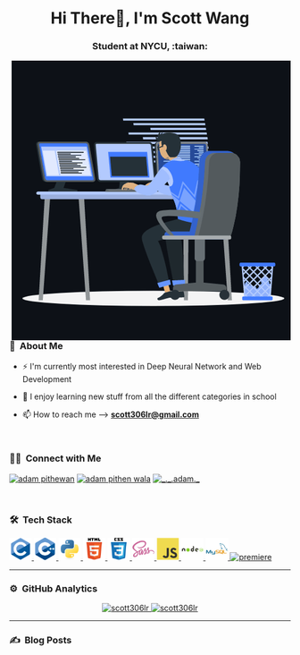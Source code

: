 <h1 align="center">Hi There👋, I'm Scott Wang</h1>
<h3 align="center">Student at NYCU, :taiwan: </h1>

<img align="right" src="https://github.com/scott306lr/scott306lr/blob/main/animation_500_kxa883sd.gif" alt="gif" /></p>

<br>


<h3 align="left">💬 &nbsp;About Me</h3>

- ⚡ I'm currently most interested in Deep Neural Network and Web Development 

- 🌱 I enjoy learning new stuff from all the different categories in school

- 📫 How to reach me --> **scott306lr@gmail.com**

<br>

<h3 align="left">🤝🏻 &nbsp;Connect with Me</h3>
<p align="left">
  <a href="https://www.linkedin.com/in/%E5%9F%B9%E7%A2%A9-%E7%8E%8B-557754229/" target="blank"><img align="center"
      src="https://raw.githubusercontent.com/rahuldkjain/github-profile-readme-generator/master/src/images/icons/Social/linked-in-alt.svg"
      alt="adam pithewan" height="30" width="40" /></a> 
  <a href="https://www.facebook.com/scott306lr" target="blank"><img align="center"
      src="https://raw.githubusercontent.com/rahuldkjain/github-profile-readme-generator/master/src/images/icons/Social/facebook.svg"
      alt="adam pithen wala" height="30" width="40" /></a> 
  <a href="https://www.instagram.com/wangps_lr/" target="blank"><img align="center"
      src="https://raw.githubusercontent.com/rahuldkjain/github-profile-readme-generator/master/src/images/icons/Social/instagram.svg"
      alt="_._.adam._" height="30" width="40" /></a> 
</p>

<br>

<h3 align="left">🛠 &nbsp;Tech Stack</h3>
<p align="left"> 
  <a href="https://www.cprogramming.com/" target="_blank" rel="noreferrer"> 
    <img src="https://raw.githubusercontent.com/devicons/devicon/master/icons/c/c-original.svg"
      alt="c" width="40" height="40" /> 
  </a> <a href="https://www.w3schools.com/cpp/" target="_blank" rel="noreferrer">
    <img src="https://raw.githubusercontent.com/devicons/devicon/master/icons/cplusplus/cplusplus-original.svg"
      alt="cplusplus" width="40" height="40" /> 
  </a> <a href="https://www.python.org" target="_blank" rel="noreferrer"> 
    <img src="https://raw.githubusercontent.com/devicons/devicon/master/icons/python/python-original.svg" alt="python"
      width="40" height="40" /> 
  </a> <a href="https://www.w3.org/html/" target="_blank" rel="noreferrer"> 
    <img src="https://raw.githubusercontent.com/devicons/devicon/master/icons/html5/html5-original-wordmark.svg"
      alt="html5" width="40" height="40" /> 
  </a> <a href="https://www.w3schools.com/css/" target="_blank" rel="noreferrer"> 
    <img src="https://raw.githubusercontent.com/devicons/devicon/master/icons/css3/css3-original-wordmark.svg" 
      alt="css3" width="40" height="40" /> 
  </a> <a href="https://sass-lang.com" target="_blank" rel="noreferrer"> 
    <img src="https://raw.githubusercontent.com/devicons/devicon/master/icons/sass/sass-original.svg" 
      alt="sass" width="40" height="40" /> 
  </a> <a href="https://developer.mozilla.org/en-US/docs/Web/JavaScript" target="_blank" rel="noreferrer"> 
    <img src="https://raw.githubusercontent.com/devicons/devicon/master/icons/javascript/javascript-original.svg"
      alt="javascript" width="40" height="40" /> 
  </a> <a href="https://nodejs.org" target="_blank" rel="noreferrer"> 
    <img src="https://raw.githubusercontent.com/devicons/devicon/master/icons/nodejs/nodejs-original-wordmark.svg"
      alt="nodejs" width="40" height="40" /> 
  </a> <a href="https://www.mysql.com/" target="_blank" rel="noreferrer"> 
    <img src="https://raw.githubusercontent.com/devicons/devicon/master/icons/mysql/mysql-original-wordmark.svg"
      alt="mysql" width="40" height="40" /> 
  </a> <a href="https://www.photoshop.com/en" target="_blank" rel="noreferrer"> 
    <img src="https://upload.wikimedia.org/wikipedia/commons/1/17/Adobe_premiere_logo_vector.svg" alt="premiere"
      width="40" height="40" /> 
  </a>
</p>

- - -

<h3>⚙️ &nbsp;GitHub Analytics</h3>
<p align="center">
  <a href="https://github.com/scott306lr">
    <img height="160em" 
      src="https://github-readme-stats-eight-theta.vercel.app/api?username=scott306lr&show_icons=true&locale=en&bg_color=0d1117&text_color=ffffff&include_all_commits=true&count_private=true"
      alt="scott306lr" />
    <img height="160em" 
      src="https://github-readme-stats-eight-theta.vercel.app/api/top-langs?username=scott306lr&show_icons=true&locale=en&bg_color=0d1117&text_color=ffffff&layout=compact&langs_count=6"
      alt="scott306lr" bg_color=#808080/>
  </a>
</p>

- - -

<h3>✍️ &nbsp;Blog Posts</h3>
<!-- BLOG-POST-LIST:START -->
<!-- BLOG-POST-LIST:END -->

